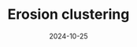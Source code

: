 ---
title: "Erosion clustering"
collection: publications
permalink: /publication/paper-18_erosion_clustering
date: 2024-10-25
venue: 'Acta Electronica Sinica'
link: 'https://www.ejournal.org.cn/CN/10.12263/DZXB.20231146'
paperurl: '/files/paper-18_erosion_clustering/paper.pdf'
citation: 'Mingjing Du<sup>*</sup>, Fuyu Wu, Yurui Li, Yongquan Dong.Erosion clustering. <i>Acta Electronica Sinica</i>, 2024, 52(10): 3459-3471.'
---